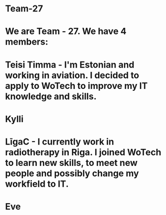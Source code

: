 # Team-27

# We are Team - 27. We have 4 members: 

# Teisi Timma - I'm Estonian and working in aviation. I decided to apply to WoTech to improve my IT knowledge and skills.

# Kylli

# LīgaC - I currently work in radiotherapy in Riga. I joined WoTech to learn new skills, to meet new people and possibly change my workfield to IT. 

# Eve
